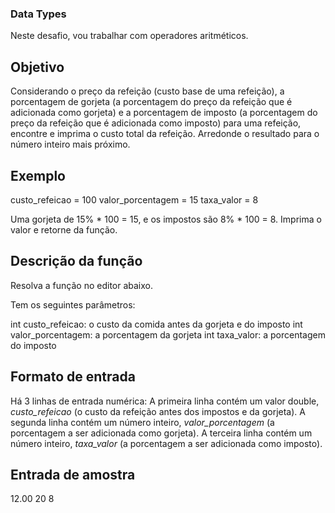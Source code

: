 ### Data Types
Neste desafio, vou trabalhar com operadores aritméticos.

## Objetivo
Considerando o preço da refeição (custo base de uma refeição), a porcentagem de gorjeta (a porcentagem do preço da refeição que é adicionada como gorjeta) e a porcentagem de imposto (a porcentagem do preço da refeição que é adicionada como imposto) para uma refeição, encontre e imprima o custo total da refeição. Arredonde o resultado para o número inteiro mais próximo.

## Exemplo
custo_refeicao = 100
valor_porcentagem = 15
taxa_valor = 8

Uma gorjeta de 15% * 100 = 15, e os impostos são 8% * 100 = 8. Imprima o valor e retorne da função.

## Descrição da função
Resolva a função no editor abaixo.

Tem os seguintes parâmetros:

int custo_refeicao: o custo da comida antes da gorjeta e do imposto
int valor_porcentagem: a porcentagem da gorjeta
int taxa_valor: a porcentagem do imposto


## Formato de entrada
Há 3 linhas de entrada numérica:
A primeira linha contém um valor double, *custo_refeicao* (o custo da refeição antes dos impostos e da gorjeta).
A segunda linha contém um número inteiro, *valor_porcentagem* (a porcentagem a ser adicionada como gorjeta).
A terceira linha contém um número inteiro, *taxa_valor* (a porcentagem a ser adicionada como imposto).


## Entrada de amostra
12.00
20
8



